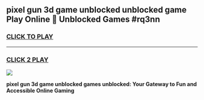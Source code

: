 
## pixel gun 3d game unblocked unblocked game Play Online 👋 Unblocked Games #rq3nn
<h3>
<a href="https://premium.freeplayer.one?title=pixel_gun_3d_game_unblocked&ref=21F">CLICK TO PLAY</a></h3>
<hr>

<h3>
<a href="https://premium.freeplayer.one?title=pixel_gun_3d_game_unblocked&ref=21F">CLICK 2 PLAY</a>
  
</h3>

<a href="https://premium.freeplayer.one?title=pixel_gun_3d_game_unblocked&ref=21F/"><img src="https://clearcache.store/games.png"></a>


**pixel gun 3d game unblocked games unblocked: Your Gateway to Fun and Accessible Online Gaming**
